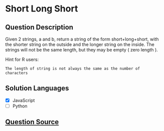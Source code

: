 # Short Long Short

## Question Description

Given 2 strings, a and b, return a string of the form short+long+short, with the shorter string on the outside and the longer string on the inside. The strings will not be the same length, but they may be empty ( zero length ).

Hint for R users:

    The length of string is not always the same as the number of characters

## Solution Languages

- [x] JavaScript
- [ ] Python

## [Question Source](https://www.codewars.com/kata/50654ddff44f800200000007)
